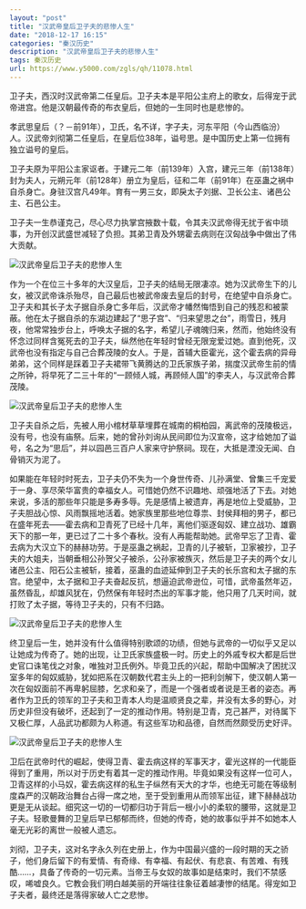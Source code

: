 ```yaml
---
layout: "post"
title: "汉武帝皇后卫子夫的悲惨人生"
date: "2018-12-17 16:15"
categories: "秦汉历史"
description: "汉武帝皇后卫子夫的悲惨人生"
tags: 秦汉历史
url: https://www.y5000.com/zgls/qh/11078.html
---
```






卫子夫，西汉时汉武帝第二任皇后。卫子夫本是平阳公主府上的歌女，后得宠于武帝进宫。他是汉朝最传奇的布衣皇后，但她的一生同时也是悲惨的。

孝武思皇后（？－前91年），卫氏，名不详，字子夫，河东平阳（今山西临汾）人。汉武帝刘彻第二任皇后，在皇后位38年，谥号思。是中国历史上第一位拥有独立谥号的皇后。

卫子夫原为平阳公主家讴者。于建元二年（前139年）入宫，建元三年（前138年）封为夫人，元朔元年（前128年）册立为皇后，征和二年（前91年）在巫蛊之祸中自杀身亡。身驻汉宫凡49年。育有一男三女，即戾太子刘据、卫长公主、诸邑公主、石邑公主。

卫子夫一生恭谨克己，尽心尽力执掌宫掖数十载，令其夫汉武帝得无扰于省中琐事，为开创汉武盛世减轻了负担。其弟卫青及外甥霍去病则在汉匈战争中做出了伟大贡献。

![汉武帝皇后卫子夫的悲惨人生](/uploads/allimg/170117/6-1F11G35P62L.JPG)

作为一个在位三十多年的大汉皇后，卫子夫的结局无限凄凉。她为汉武帝生下的儿女，被汉武帝诛杀殆尽，自己最后也被武帝废去皇后的封号，在绝望中自杀身亡。卫子夫和其长子太子据自杀身亡多年后，汉武帝才幡然悔悟到自己的残忍和被蒙蔽。他在太子据自杀的东湖边建起了“思子宫”、“归来望思之台”，雨雪日，残月夜，他常常独步台上，呼唤太子据的名字，希望儿子魂魄归来，然而，他始终没有怀念过同样含冤死去的卫子夫，纵然他在年轻时曾经无限宠爱过她。直到他死，汉武帝也没有指定与自己合葬茂陵的女人。于是，首辅大臣霍光，这个霍去病的异母弟弟，这个同样是踩着卫子夫裙带飞黄腾达的卫氏家族子弟，揣度汉武帝生前的情之所钟，将早死了二三十年的“一顾倾人城，再顾倾人国”的李夫人，与汉武帝合葬茂陵。

![汉武帝皇后卫子夫的悲惨人生](/uploads/allimg/170117/6-1F11G35U0F9.JPG)

卫子夫自杀之后，先被人用小棺材草草埋葬在城南的桐柏园，离武帝的茂陵极远，没有号，也没有庙祭。后来，她的曾孙刘询从民间即位为汉宣帝，这才给她加了谥号，名之为“思后”，并以园邑三百户人家来守护祭祠。现在，大抵是湮没无闻、白骨销灭为泥了。

如果能在年轻时时死去，卫子夫仍不失为一个身世传奇、儿孙满堂、曾集三千宠爱于一身、享尽荣华富贵的幸福女人。可惜她仍然不识趣地、顽强地活了下去。对她来说，多活的那些年只能是多寿多辱。先是感情上被遗弃，再是地位上受威胁，卫子夫胆战心惊、风雨飘摇地活着。她家族里那些地位尊祟、封侯拜相的男子，都已在盛年死去——霍去病和卫青死了已经十几年，离他们驱逐匈奴、建立战功、雄霸天下的那一年，更已过了二十多个春秋。没有人再能帮助她。武帝早忘了卫青、霍去病为大汉立下的赫赫功劳。于是巫蛊之祸起，卫青的儿子被斩，卫家被抄，卫子夫的大姐夫，当朝垂相公孙贺父子被杀，公孙家被族灭，然后是卫子夫的两个女儿诸邑公主、阳石公主被斩，接着，巫蛊的血迹延伸到卫子夫的长乐宫和太子据的东宫。绝望中，太子据和卫子夫奋起反抗，想逼迫武帝逊位，可惜，武帝虽然年迈，虽然昏乱，却雄风犹在，仍然保有年轻时杰出的军事才能，他只用了几天时间，就打败了太子据，等待卫子夫的，只有不归路。

![汉武帝皇后卫子夫的悲惨人生](/uploads/allimg/170117/6-1F11G3593LK.JPG)

终卫皇后一生，她并没有什么值得特别歌颂的功绩，但她与武帝的一切似乎又足以让她成为传奇了。她的出现，让卫氏家族盛极一时。历史上的外戚专权大都是后世史官口诛笔伐之对象，唯独对卫氏例外。毕竟卫氏的兴起，帮助中国解决了困扰汉室多年的匈奴威胁，犹如把系在汉朝数代君主头上的一把利剑解下，使汉朝人第一次在匈奴面前不再卑躬屈膝，乞求和亲了，而是一个强者或者说是王者的姿态。再者作为卫氏的领军的卫子夫和卫青本人均是温顺贤良之辈，并没有太多的野心，对历史非但没有破坏，还起到了一定的推动作用。特别是卫青，克己甚严，对待属下又极仁厚，人品武功都颇为人称道。有这些军功和品德，自然而然颇受历史好评。

![汉武帝皇后卫子夫的悲惨人生](/uploads/allimg/170117/6-1F11G400302Q.JPG)

卫后在武帝时代的崛起，使得卫青、霍去病这样的军事天才，霍光这样的一代能臣得到了重用，所以对于历史有着其一定的推动作用。毕竟如果没有这样一位可人，卫青这样的小马奴，霍去病这样的私生子纵然有天大的才华，也绝无可能在等级制度森严的汉朝政治舞台占得一席之地，至于受到重用从而领军出征，建下赫赫战功更是无从谈起。细究这一切的一切都归功于背后一根小小的柔软的腰带，这就是卫子夫。轻歌曼舞的卫皇后早已郁郁而终，但她的传奇，她的故事似乎并不如她本人毫无光彩的离世一般被人遗忘。

刘彻，卫子夫，这对名字永久列在史册上，作为中国最兴盛的一段时期的天之骄子，他们身后留下的有爱情、有奇缘、有幸福、有起伏、有悲哀、有苦难、有残酷……，具备了传奇的一切元素。当帝王与女奴的故事如是结束时，我们不禁感叹，唏嘘良久。它教会我们明白越美丽的开端往往象征着越凄惨的结尾。得宠如卫子夫者，最终还是落得家破人亡之悲惨。
